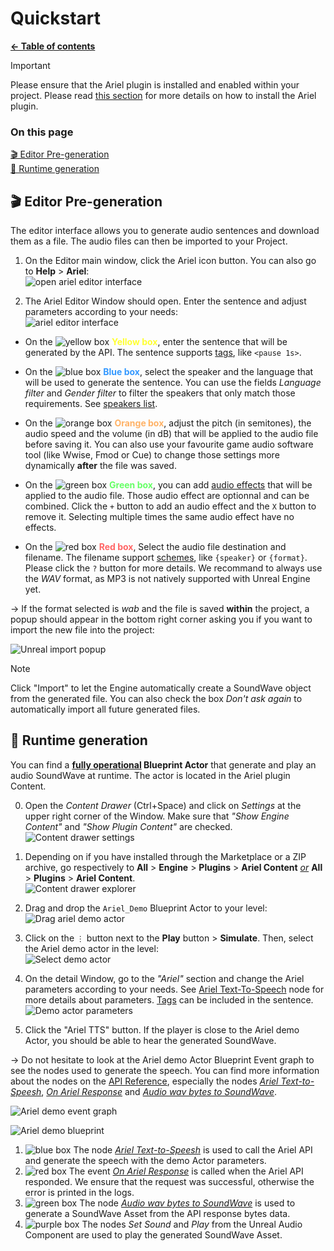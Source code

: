 # Quickstart

**[← Table of contents](/README.md)**

> [!IMPORTANT]
> Please ensure that the Ariel plugin is installed and enabled within your project. Please read [this section](/doc/Setup.md#installation) for more details on how to install the Ariel plugin.

### On this page

[🎬 Editor Pre-generation](#-editor-pre-generation)<br/>
[🎤 Runtime generation](#-runtime-generation)<br/>

## 🎬 Editor Pre-generation

The editor interface allows you to generate audio sentences and download them as a file. The audio files can then be imported to your Project.

1. On the Editor main window, click the Ariel icon button. You can also go to **Help** > **Ariel**:<br/>
![open ariel editor interface](/res/open_editor.png)

2. The Ariel Editor Window should open. Enter the sentence and adjust parameters according to your needs:<br/>
![ariel editor interface](/res/ariel_editor.png)

*   On the ![yellow box](https://placehold.co/10x10/ffff33/ffff33) <b style="color: #ffff33">Yellow box</b>, enter the sentence that will be generated by the API. The sentence supports [tags](/doc/Features.md#-tags), like `<pause 1s>`.

*   On the ![blue box](https://placehold.co/10x10/3398ff/3398ff) <b style="color: #3398ff">Blue box</b>, select the speaker and the language that will be used to generate the sentence. You can use the fields *Language filter* and *Gender filter* to filter the speakers that only match those requirements. See [speakers list](/README.md#speakers).

*   On the ![orange box](https://placehold.co/10x10/ffb266/ffb266) <b style="color: #ffb266">Orange box</b>, adjust the pitch (in semitones), the audio speed and the volume (in dB) that will be applied to the audio file before saving it. You can also use your favourite game audio software tool (like Wwise, Fmod or Cue) to change those settings more dynamically **after** the file was saved.

*   On the ![green box](https://placehold.co/10x10/66ff66/66ff66) <b style="color: #66ff66">Green box</b>, you can add [audio effects](/doc/Features.md#-audio-effects) that will be applied to the audio file. Those audio effect are optionnal and can be combined. Click the `+` button to add an audio effect and the `X` button to remove it. Selecting multiple times the same audio effect have no effects.

*   On the ![red box](https://placehold.co/10x10/ff6666/ff6666) <b style="color: #ff6666">Red box</b>, Select the audio file destination and filename. The filename support [schemes](/doc/API.md#scheme-filename), like `{speaker}` or `{format}`. Please click the `?` button for more details. We recommand to always use the *WAV* format, as MP3 is not natively supported with Unreal Engine yet.

→ If the format selected is *wab* and the file is saved **within** the project, a popup should appear in the bottom right corner asking you if you want to import the new file into the project:

![Unreal import popup](/res/auto_import.png)

> [!NOTE]
> Click "Import" to let the Engine automatically create a SoundWave object from the generated file. You can also check the box *Don't ask again* to automatically import all future generated files.

## 🎤 Runtime generation

You can find a **<ins>fully operational</ins> Blueprint Actor** that generate and play an audio SoundWave at runtime. The actor is located in the Ariel plugin Content.

0. Open the *Content Drawer* (Ctrl+Space) and click on *Settings* at the upper right corner of the Window. Make sure that *"Show Engine Content"* and *"Show Plugin Content"* are checked.<br/>
![Content drawer settings](/res/content_drawer_settings.png)

1. Depending on if you have installed through the Marketplace or a ZIP archive, go respectively to **All** > **Engine** > **Plugins** > **Ariel Content** <ins>*or*</ins> **All** > **Plugins** > **Ariel Content**.<br/>
![Content drawer explorer](/res/ariel_demo_actor_location.png)

2. Drag and drop the `Ariel_Demo` Blueprint Actor to your level:<br/>
![Drag ariel demo actor](/res/ariel_demo_drag.png)

3. Click on the `⋮` button next to the **Play** button > **Simulate**. Then, select the Ariel demo actor in the level:<br/>
![Select demo actor](/res/select_ariel_demo.png)

4. On the detail Window, go to the *"Ariel"* section and change the Ariel parameters according to your needs. See [Ariel Text-To-Speech](/doc/API.md#ariel-text-to-speech) node for more details about parameters. [Tags](/doc/Features.md#-tags) can be included in the sentence.<br/>
![Demo actor parameters](/res/ariel_demo_editor.png)

5. Click the "Ariel TTS" button. If the player is close to the Ariel demo Actor, you should be able to hear the generated SoundWave.

→ Do not hesitate to look at the Ariel demo Actor Blueprint Event graph to see the nodes used to generate the speech. You can find more information about the nodes on the [API Reference](/doc/API.md), especially the nodes *[Ariel Text-to-Speesh](/doc/API.md#ariel-text-to-speech)*, *[On Ariel Response](/doc/API.md#on-ariel-response)* and *[Audio wav bytes to SoundWave](/doc/API.md#audio-wav-bytes-to-soundwave)*.

![Ariel demo event graph](/res/ariel_demo_event_graph.png)

![Ariel demo blueprint](/res/ariel_demo_blueprint.png)

1. ![blue box](https://placehold.co/10x10/3398ff/3398ff) The node *[Ariel Text-to-Speesh](/doc/API.md#ariel-text-to-speech)* is used to call the Ariel API and generate the speech with the demo Actor parameters.<br/>
2. ![red box](https://placehold.co/10x10/ff6666/ff6666) The event *[On Ariel Response](/doc/API.md#on-ariel-response)* is called when the Ariel API responded. We ensure that the request was successful, otherwise the error is printed in the logs.<br/>
3. ![green box](https://placehold.co/10x10/66ff66/66ff66) The node *[Audio wav bytes to SoundWave](/doc/API.md#audio-wav-bytes-to-soundwave)* is used to generate a SoundWave Asset from the API response bytes data.<br/>
4. ![purple box](https://placehold.co/10x10/b266ff/b266ff) The nodes *Set Sound* and *Play* from the Unreal Audio Component are used to play the generated SoundWave Asset.
